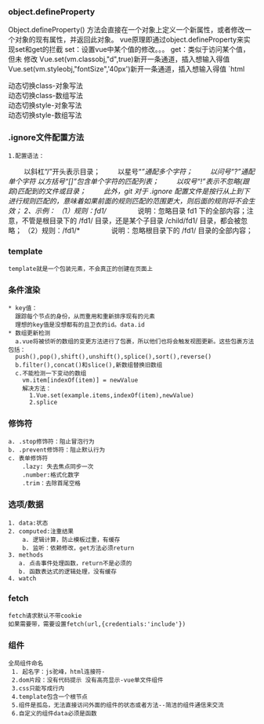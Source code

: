 ### object.defineProperty
  Object.defineProperty() 方法会直接在一个对象上定义一个新属性，或者修改一个对象的现有属性，并返回此对象。
  vue原理即通过object.defineProperty来实现set和get的拦截
  set：设置vue中某个值的修改。。。
  get：类似于访问某个值，但未 修改
  Vue.set(vm.classobj,"d",true)新开一条通道，插入想输入得值 
  Vue.set(vm.styleobj,"fontSize",'40px')新开一条通道，插入想输入得值 
  `html
  <div id="box">
    <div :class="classobj">动态切换class-对象写法</div>
    <!-- Vue.set(vm.classobj,"d",true)新开一条通道，插入想输入得值 -->
    <div :class="classarr">动态切换class-数组写法</div>
    <!-- vm.classarr.push("d"),新开一条通道，插入想输入得值 -->
    <div :style="styleobj">动态切换style-对象写法</div>
    <div :style="stylearr">动态切换style-数组写法</div>
  </div>

  <script>
    var vm = new Vue ({
      el:"#box",
      data:{
        classobj:{
          a:true,
          b:true,
          c:true
        },
        classarr:['a','b','c'],
        styleobj:{
          backgroundColor:"red"
        },
        stylearr:[{
          backgroundColor:"red"
        }]
      }
    })
    //  Vue.set(vm.classobj,"d",true)新开一条通道，插入想输入得值 
    //  Vue.set(vm.styleobj,"fontSize",'40px')新开一条通道，插入想输入得值 
  </script>
  ### .ignore文件配置方法
    1.配置语法：
　　  以斜杠“/”开头表示目录；
　　  以星号“*”通配多个字符；
　　  以问号“?”通配单个字符
      以方括号“[]”包含单个字符的匹配列表；
　　  以叹号“!”表示不忽略(跟踪)匹配到的文件或目录；
　　  此外，git 对于 .ignore 配置文件是按行从上到下进行规则匹配的，意味着如果前面的规则匹配的范围更大，则后面的规则将不会生效；
    2、示例：
    （1）规则：fd1/*
　　　　  说明：忽略目录 fd1 下的全部内容；注意，不管是根目录下的 /fd1/ 目录，还是某个子目录 /child/fd1/ 目录，都会被忽略；
    （2）规则：/fd1/*
　　　　  说明：忽略根目录下的 /fd1/ 目录的全部内容；

  ### template
    template就是一个包装元素，不会真正的创建在页面上
  ### 条件渲染
    * key值：
      跟踪每个节点的身份，从而重用和重新排序现有的元素
      理想的key值是没想都有的且卫衣的id。data.id
    * 数组更新检测
      a.vue将被侦听的数组的变更方法进行了包裹，所以他们也将会触发视图更新。这些包裹方法包括：
      push(),pop(),shift(),unshift(),splice(),sort(),reverse()
      b.filter(),concat()和slice(),新数组替换旧数组
      c.不能检测一下变动的数组
        vm.item[indexOf(item)] = newValue
        解决方法：
          1.Vue.set(example.items,indexOf(item),newValue)
          2.splice
  ### 修饰符
    a. .stop修饰符：阻止冒泡行为 
    b. .prevent修饰符：阻止默认行为
    c. 表单修饰符
        .lazy: 失去焦点同步一次
        .number:格式化数字
        .trim：去除首尾空格
  ### 选项/数据
    1. data:状态
    2. computed:注重结果
        a. 逻辑计算，防止模板过重，有缓存
        b. 监听：依赖修改，get方法必须return
    3. methods
       a. 点击事件处理函数，return不是必须的
       b. 函数表达式的逻辑处理，没有缓存
    4. watch
  ### fetch
    fetch请求默认不带cookie
    如果需要带，需要设置fetch(url,{credentials:'include'})
  ### 组件
    全局组件命名
     1. 起名字：js驼峰，html连接符-
     2.dom片段：没有代码提示 没有高亮显示-vue单文件组件
     3.css只能写成行内
     4.template包含一个根节点
     5.组件是孤岛，无法直接访问外面的组件的状态或者方法--简洁的组件通信来交流
     6.自定义的组件data必须是函数